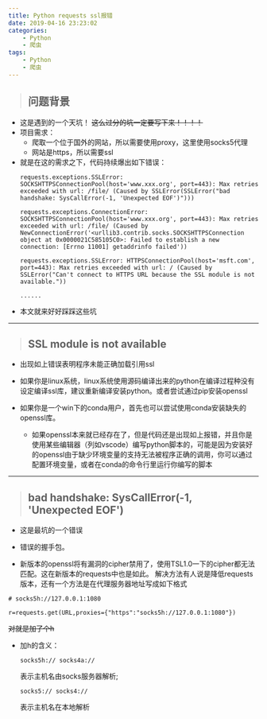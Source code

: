 ```yaml
---
title: Python requests ssl报错
date: 2019-04-16 23:23:02
categories:
    - Python
    - 爬虫
tags:
    - Python
    - 爬虫
---
```

>## 问题背景
* 这是遇到的一个天坑！ ~~这么过分的坑一定要写下来！！！！~~
* 项目需求：
    * 爬取一个位于国外的网站，所以需要使用proxy，这里使用socks5代理
    * 网站是https，所以需要ssl
* 就是在这的需求之下，代码持续爆出如下错误：
    ```
    requests.exceptions.SSLError: SOCKSHTTPSConnectionPool(host='www.xxx.org', port=443): Max retries exceeded with url: /file/ (Caused by SSLError(SSLError("bad handshake: SysCallError(-1, 'Unexpected EOF')")))

    requests.exceptions.ConnectionError: SOCKSHTTPSConnectionPool(host='www.xxx.org', port=443): Max retries exceeded with url: /file/ (Caused by NewConnectionError('<urllib3.contrib.socks.SOCKSHTTPSConnection object at 0x0000021C585105C0>: Failed to establish a new connection: [Errno 11001] getaddrinfo failed'))

    requests.exceptions.SSLError: HTTPSConnectionPool(host='msft.com', port=443): Max retries exceeded with url: / (Caused by SSLError("Can't connect to HTTPS URL because the SSL module is not available."))
    
    ......
    ```
* 本文就来好好踩踩这些坑

<!--more-->

---
>## SSL module is not available
* 出现如上错误表明程序未能正确加载引用ssl

* 如果你是linux系统，linux系统使用源码编译出来的python在编译过程种没有设定编译ssl库，建议重新编译安装python。或者尝试通过pip安装openssl 

* 如果你是一个win下的conda用户，首先也可以尝试使用conda安装缺失的openssl库。
    * 如果openssl本来就已经存在了，但是代码还是出现如上报错，并且你是使用某些编辑器（列如vscode）编写python脚本的，可能是因为安装好的openssl由于缺少环境变量的支持无法被程序正确的调用，你可以通过配置环境变量，或者在conda的命令行里运行你编写的脚本


---
>## bad handshake: SysCallError(-1, 'Unexpected EOF')

* 这是最坑的一个错误

* 错误的握手包。

* 新版本的openssl将有漏洞的cipher禁用了，使用TSL1.0一下的cipher都无法匹配。这在新版本的requests中也是如此。
解决方法有人说是降低requests版本，还有一个方法是在代理服务器地址写成如下格式
```
# socks5h://127.0.0.1:1080

r=requests.get(URL,proxies={"https":"socks5h://127.0.0.1:1080"})
```
    
~~对就是加了个h~~

* 加h的含义：
    ```
    socks5h:// socks4a://
    ```
    表示主机名由socks服务器解析;
    ```
    socks5:// socks4://
    ```
    表示主机名在本地解析
